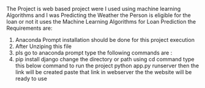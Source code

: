 The Project is web based project were I used using machine learning Algorithms and I was Predicting the Weather the Person is eligible for the loan or not
it uses the Machine Learning Algorithms for Loan Prediction
the Requirements are: 
1) Anaconda Prompt installation should be done for this project execution
2) After Unziping this file
3) pls go to anaconda prompt type the following commands are :
5) pip install django
   change the directory or path using cd command
   type this below command to run the project
   python app.py runserver
   then the link will be created paste that link in webserver the the website will be ready to use
   
